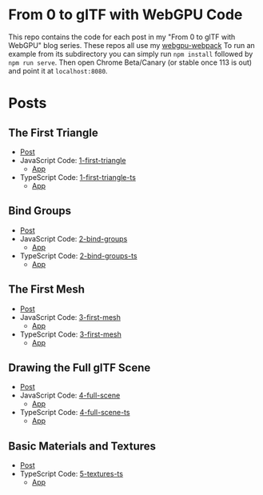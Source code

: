 # From 0 to glTF with WebGPU Code

This repo contains the code for each post in my "From 0 to glTF with WebGPU"
blog series. These repos all use my [webgpu-webpack](https://github.com/Twinklebear/webgpu-webpack-starter)
To run an example from its subdirectory you can simply run `npm install` followed by `npm run serve`. Then
open Chrome Beta/Canary (or stable once 113 is out) and point it at `localhost:8080`.

# Posts

## The First Triangle

- [Post](https://www.willusher.io/graphics/2023/04/10/0-to-gltf-triangle)
- JavaScript Code: [1-first-triangle](1-first-triangle/)
  - [App](https://www.willusher.io/webgpu-0-to-gltf/1-first-triangle/)
- TypeScript Code: [1-first-triangle-ts](1-first-triangle-ts/)
  - [App](https://www.willusher.io/webgpu-0-to-gltf/1-first-triangle-ts/)

## Bind Groups

- [Post](https://www.willusher.io/graphics/2023/04/11/0-to-gltf-bind-groups)
- JavaScript Code: [2-bind-groups](2-bind-groups/)
  - [App](https://www.willusher.io/webgpu-0-to-gltf/2-bind-groups/)
- TypeScript Code: [2-bind-groups-ts](2-bind-groups-ts/)
  - [App](https://www.willusher.io/webgpu-0-to-gltf/2-bind-groups-ts/)

## The First Mesh

- [Post](https://www.willusher.io/graphics/2023/05/16/0-to-gltf-first-mesh)
- JavaScript Code: [3-first-mesh](3-first-mesh/)
  - [App](https://www.willusher.io/webgpu-0-to-gltf/3-first-mesh/)
- TypeScript Code: [3-first-mesh](3-first-mesh-ts/)
  - [App](https://www.willusher.io/webgpu-0-to-gltf/3-first-mesh-ts/)

## Drawing the Full glTF Scene

- [Post](https://www.willusher.io/graphics/2023/06/24/0-to-gltf-full-scene)
- JavaScript Code: [4-full-scene](4-full-scene/)
  - [App](https://www.willusher.io/webgpu-0-to-gltf/4-full-scene/)
- TypeScript Code: [4-full-scene-ts](4-full-scene-ts/)
  - [App](https://www.willusher.io/webgpu-0-to-gltf/4-full-scene-ts/)

## Basic Materials and Textures

- [Post](https://www.willusher.io/graphics/2024/04/28/0-to-gltf-basic-materials)
- TypeScript Code: [5-textures-ts](5-textures-ts)
  - [App](https://www.willusher.io/webgpu-0-to-gltf/5-textures-ts)
